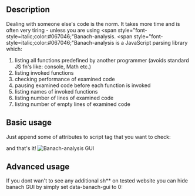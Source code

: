 ## Description
Dealing with someone else's code is the norm. It takes more time and is often very tiring -
unless you are using <span style="font-style=italic;color:#067046;"Banach-analysis</span>.
<span style="font-style=italic;color:#067046;"Banach-analysis</span> is a JavaScript parsing library which:

1. listing all functions predefined by another programmer (avoids standard JS fn's like: console, Math etc.)
2. listing invoked functions
3. checking performance of examined code
4. pausing examined code before each function is invoked
5. listing names of invoked functions
6. listing number of lines of examined code
7. listing number of empty lines of examined code

## Basic usage
Just append some of attributes to script tag that you want to check:
><script src="your-code.js" data-banach="functional_analysis" data-js-ver="es5" data-banach-angular="0" data-banach-gui="1">*

<span style="color:darkgray;font-size:10px;">* Note that data-banach && data-js-ver attributes are required. Until version 1.0 Angular and ES6 are not supported</span>
then attach the library code:
><script src="banach-analysis.js"></script>

and that's it!
<img src="https://www.cubbyusercontent.com/pl/GUI%20alert.png/_4ad93362bf184711b80e9cd671d4dbb4" alt="Banach-analysis GUI"/>
## Advanced usage
If you dont wan't to see any additional sh** on tested website you can hide banach GUI by simply set data-banach-gui to 0:
><script src="your-code.js" data-banach="functional_analysis" data-js-ver="es5" data-banach-angular="0" data-banach-gui="0">
<img src="https://www.cubbyusercontent.com/pl/console.png/_b4210dfda4d649369fe776e98c802594" alt="Banach-analysis without GUI"/>

You can also open banach-analysis.js and check code-interface configuration panel:
<img src="https://www.cubbyusercontent.com/pl/configurationCode.png/_8b5971ff3a8a4ffd9ac5f706ee2f5e36" alt="Configuration within library code"/>
